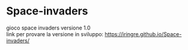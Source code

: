 # Space-invaders
gioco space invaders versione 1.0  
link per provare la versione in sviluppo: https://iringre.github.io/Space-invaders/

